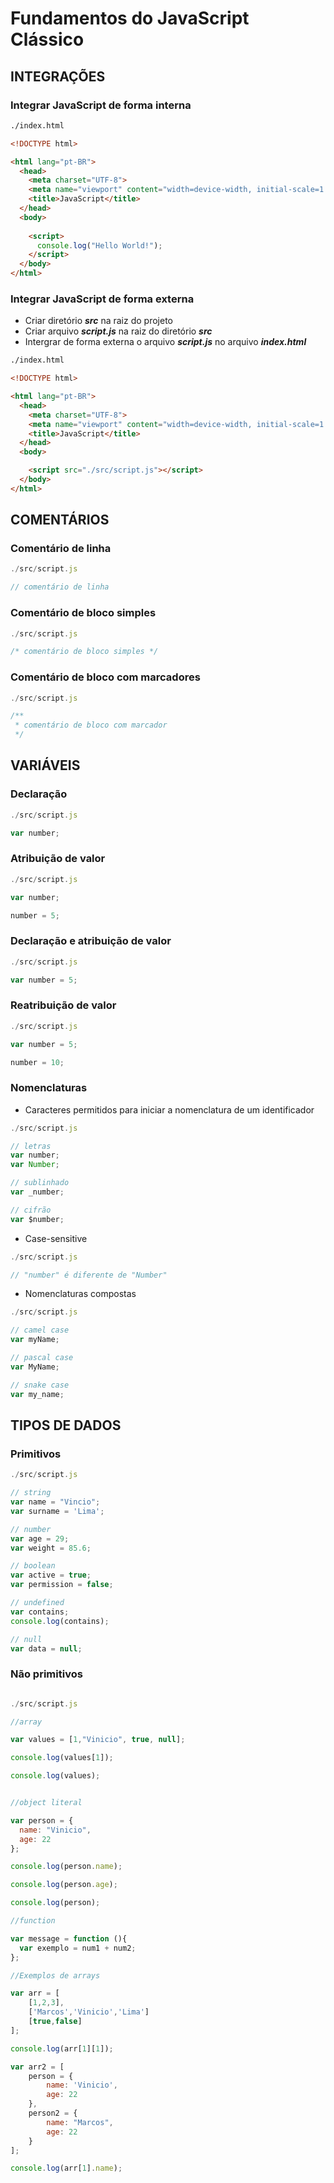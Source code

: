 # Fundamentos do JavaScript Clássico

## INTEGRAÇÕES

### Integrar JavaScript de forma interna

~~~ html
./index.html

<!DOCTYPE html>

<html lang="pt-BR">
  <head>
    <meta charset="UTF-8">
    <meta name="viewport" content="width=device-width, initial-scale=1.0">
    <title>JavaScript</title>
  </head>
  <body>
    
    <script>
      console.log("Hello World!");
    </script>
  </body>
</html>
~~~

### Integrar JavaScript de forma externa

- Criar diretório ***src*** na raiz do projeto
- Criar arquivo ***script.js*** na raiz do diretório ***src***
- Intergrar de forma externa o arquivo ***script.js*** no arquivo ***index.html***

~~~ html
./index.html

<!DOCTYPE html>

<html lang="pt-BR">
  <head>
    <meta charset="UTF-8">
    <meta name="viewport" content="width=device-width, initial-scale=1.0">
    <title>JavaScript</title>
  </head>
  <body>

    <script src="./src/script.js"></script>
  </body>
</html>
~~~

## COMENTÁRIOS

### Comentário de linha

~~~ javascript
./src/script.js

// comentário de linha

~~~

### Comentário de bloco simples

~~~ javascript
./src/script.js

/* comentário de bloco simples */

~~~

### Comentário de bloco com marcadores

~~~ javascript
./src/script.js

/**
 * comentário de bloco com marcador
 */

~~~

## VARIÁVEIS

### Declaração

~~~ javascript
./src/script.js

var number;

~~~

### Atribuição de valor

~~~ javascript
./src/script.js

var number;

number = 5;

~~~

### Declaração e atribuição de valor

~~~ javascript
./src/script.js

var number = 5;

~~~

### Reatribuição de valor

~~~ javascript
./src/script.js

var number = 5;

number = 10;

~~~

### Nomenclaturas

- Caracteres permitidos para iniciar a nomenclatura de um identificador

~~~ javascript
./src/script.js

// letras
var number;
var Number;

// sublinhado
var _number;

// cifrão
var $number;

~~~

- Case-sensitive

~~~ javascript
./src/script.js

// "number" é diferente de "Number"

~~~

- Nomenclaturas compostas

~~~ javascript
./src/script.js

// camel case
var myName;

// pascal case
var MyName;

// snake case
var my_name;

~~~

## TIPOS DE DADOS

### Primitivos

~~~ javascript
./src/script.js

// string
var name = "Vincio";
var surname = 'Lima';

// number
var age = 29;
var weight = 85.6;

// boolean
var active = true;
var permission = false;

// undefined
var contains;
console.log(contains);

// null
var data = null;

~~~

### Não primitivos

~~~~ javascript

./src/script.js

//array

var values = [1,"Vinicio", true, null];

console.log(values[1]);

console.log(values);


//object literal

var person = {
  name: "Vinicio", 
  age: 22
};

console.log(person.name);

console.log(person.age);

console.log(person);

//function

var message = function (){
  var exemplo = num1 + num2;
};

//Exemplos de arrays 

var arr = [
    [1,2,3],
    ['Marcos','Vinicio','Lima']
    [true,false]
];

console.log(arr[1][1]);

var arr2 = [
    person = {
        name: 'Vinicio',
        age: 22
    },
    person2 = {
        name: "Marcos",
        age: 22
    }
];

console.log(arr[1].name);



